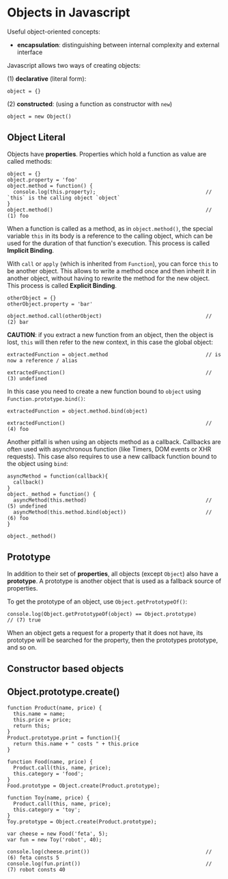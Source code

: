 # Objects in Javascript

Useful object-oriented concepts:

* __encapsulation__: distinguishing between internal complexity and external interface




Javascript allows two ways of creating objects:

(1) __declarative__ (literal form):

    object = {}

(2) __constructed__: (using a function as constructor with `new`)

    object = new Object()

## Object Literal

Objects have __properties__. Properties which hold a function as value are called methods:

    object = {}
    object.property = 'foo'
    object.method = function() {
      console.log(this.property);                                    // `this` is the calling object `object`
    }
    object.method()                                                  // (1) foo

When a function is called as a method, as in `object.method()`, the special variable `this` in its body is a 
reference to the calling object, which can be used for the duration of that function's execution. This process
is called __Implicit Binding__.

With `call` or `apply` (which is inherited from `Function`), you can force `this` to be another object. This allows to
write a method once and then inherit it in another object, without having to rewrite the method for the new object. 
This process is called __Explicit Binding__.

    otherObject = {}
    otherObject.property = 'bar'

    object.method.call(otherObject)                                  // (2) bar

__CAUTION__: if you extract a new function from an object, then the object is lost, `this` will then refer to
the new context, in this case the global object:

    extractedFunction = object.method                                // is now a reference / alias

    extractedFunction()                                              // (3) undefined

In this case you need to create a new function bound to `object` using `Function.prototype.bind()`:

    extractedFunction = object.method.bind(object)

    extractedFunction()                                              // (4) foo

Another pitfall is when using an objects method as a callback. Callbacks are often used with asynchronous 
function (like Timers, DOM events or XHR requests). This case also requires to use a new callback function 
bound to the object using `bind`:

    asyncMethod = function(callback){
      callback()
    }
    object._method = function() {
      asyncMethod(this.method)                                       // (5) undefined
      asyncMethod(this.method.bind(object))                          // (6) foo
    }

    object._method()

## Prototype

In addition to their set of __properties__, all objects (except `Object`) also have a __prototype__. 
A prototype is another object that is used as a fallback source of properties.

To get the prototype of an object, use `Object.getPrototypeOf()`:

    console.log(Object.getPrototypeOf(object) == Object.prototype)       // (7) true

When an object gets a request for a property that it does not have, its prototype will be searched for the 
property, then the prototypes prototype, and so on.




## Constructor based objects

## Object.prototype.create()


    function Product(name, price) {
      this.name = name;
      this.price = price;
      return this;
    }
    Product.prototype.print = function(){
      return this.name + " costs " + this.price
    }

    function Food(name, price) {
      Product.call(this, name, price);
      this.category = 'food';
    }
    Food.prototype = Object.create(Product.prototype);

    function Toy(name, price) {
      Product.call(this, name, price);
      this.category = 'toy';
    }
    Toy.prototype = Object.create(Product.prototype);

    var cheese = new Food('feta', 5);
    var fun = new Toy('robot', 40);

    console.log(cheese.print())                                      // (6) feta consts 5
    console.log(fun.print())                                         // (7) robot consts 40



